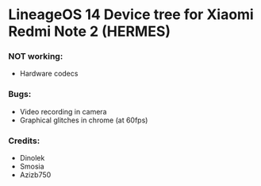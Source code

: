 # LineageOS 14 Device tree for Xiaomi Redmi Note 2 (HERMES)

### NOT working:
  - Hardware codecs

### Bugs:
  - Video recording in camera
  - Graphical glitches in chrome (at 60fps)

### Credits:
  - Dinolek
  - Smosia
  - Azizb750
